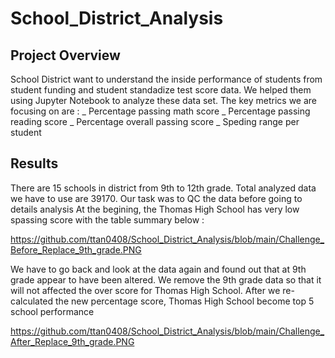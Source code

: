 # School_District_Analysis


## Project Overview
School District want to understand the inside performance of students from student funding and student standadize test score data. We helped them using Jupyter Notebook to analyze these data set. The key metrics we are focusing on are : 
 _ Percentage passing math score
 _ Percentage passing reading score
 _ Percentage overall passing score
 _ Speding range per student

## Results
There are 15 schools in district from 9th to 12th grade. Total analyzed data we have to use are 39170. Our task was to QC the data before going to details analysis
At the begining, the Thomas High School has very low spassing score with the table summary below :

https://github.com/ttan0408/School_District_Analysis/blob/main/Challenge_Before_Replace_9th_grade.PNG

We have to go back and look at the data again and found out that at 9th grade appear to have been altered. We remove the 9th grade data so that it will not affected the over score for Thomas High School. After we re-calculated the new percentage score, Thomas High School become top 5 school performance 

https://github.com/ttan0408/School_District_Analysis/blob/main/Challenge_After_Replace_9th_grade.PNG


